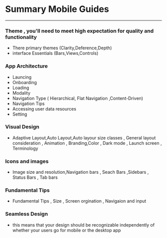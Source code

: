 # Summary Mobile Guides
---
### Theme , you'll need to meet high expectation for quality and functionality
- There primary themes (Clarity,Deference,Depth)
- interface Essentials (Bars,Views,Controls)
### App Architecture
- Launcing
- Onboarding
- Loading
- Modality
- Navigation Type ( Hierarchical, Flat Navigation ,Content-Driven)
- Navigation Tips
- Accessing user data resources
- Setting

### Visual Design
- Adaptive Layout,Auto Layout,Auto layour size classes , General layout consideration , Animation , Branding,Color , Dark mode , Launch screen , Terminology

### Icons and images
- Image size and resolution,Navigation bars , Seach Bars ,Sidebars , Status Bars , Tab bars

### Fundamental Tips
- Fundamental Tips , Size , Screen orgination , Navigaion and input

### Seamless Design 
- this means that your design should be recognizable independently of whether your users go for mobile or the desktop app
